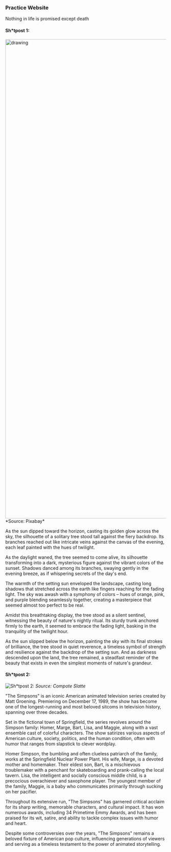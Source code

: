 ### Practice Website
Nothing in life is promised except death 

#### Sh*tpost 1:

<img src="https://cdn.pixabay.com/photo/2015/04/23/22/00/tree-736885_1280.jpg" alt="drawing" width="1500"/>
*Source: Pixabay*

  As the sun dipped toward the horizon, casting its golden glow across the sky, the silhouette of a solitary tree stood tall against the fiery backdrop. Its branches reached out like intricate veins against the canvas of the evening, each leaf painted with the hues of twilight.

  As the daylight waned, the tree seemed to come alive, its silhouette transforming into a dark, mysterious figure against the vibrant colors of the sunset. Shadows danced among its branches, swaying gently in the evening breeze, as if whispering secrets of the day's end.

  The warmth of the setting sun enveloped the landscape, casting long shadows that stretched across the earth like fingers reaching for the fading light. The sky was awash with a symphony of colors – hues of orange, pink, and purple blending seamlessly together, creating a masterpiece that seemed almost too perfect to be real.

  Amidst this breathtaking display, the tree stood as a silent sentinel, witnessing the beauty of nature's nightly ritual. Its sturdy trunk anchored firmly to the earth, it seemed to embrace the fading light, basking in the tranquility of the twilight hour.

  As the sun slipped below the horizon, painting the sky with its final strokes of brilliance, the tree stood in quiet reverence, a timeless symbol of strength and resilience against the backdrop of the setting sun. And as darkness descended upon the land, the tree remained, a steadfast reminder of the beauty that exists in even the simplest moments of nature's grandeur.

#### Sh*tpost 2:
![Sh*tpost 2:](https://compote.slate.com/images/697b023b-64a5-49a0-8059-27b963453fb1.gif)
*Source: Compote Slatte*

  "The Simpsons" is an iconic American animated television series created by Matt Groening. Premiering on December 17, 1989, the show has become one of the longest-running and most beloved sitcoms in television history, spanning over three decades.

  Set in the fictional town of Springfield, the series revolves around the Simpson family: Homer, Marge, Bart, Lisa, and Maggie, along with a vast ensemble cast of colorful characters. The show satirizes various aspects of American culture, society, politics, and the human condition, often with humor that ranges from slapstick to clever wordplay.

  Homer Simpson, the bumbling and often clueless patriarch of the family, works at the Springfield Nuclear Power Plant. His wife, Marge, is a devoted mother and homemaker. Their eldest son, Bart, is a mischievous troublemaker with a penchant for skateboarding and prank-calling the local tavern. Lisa, the intelligent and socially conscious middle child, is a precocious overachiever and saxophone player. The youngest member of the family, Maggie, is a baby who communicates primarily through sucking on her pacifier.

  Throughout its extensive run, "The Simpsons" has garnered critical acclaim for its sharp writing, memorable characters, and cultural impact. It has won numerous awards, including 34 Primetime Emmy Awards, and has been praised for its wit, satire, and ability to tackle complex issues with humor and heart.

  Despite some controversies over the years, "The Simpsons" remains a beloved fixture of American pop culture, influencing generations of viewers and serving as a timeless testament to the power of animated storytelling.





